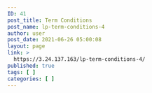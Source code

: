 ```yaml
---
ID: 41
post_title: Term Conditions
post_name: lp-term-conditions-4
author: user
post_date: 2021-06-26 05:00:08
layout: page
link: >
  https://3.24.137.163/lp-term-conditions-4/
published: true
tags: [ ]
categories: [ ]
---
```

